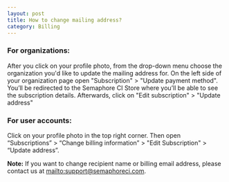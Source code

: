 ```yaml
---
layout: post
title: How to change mailing address?
category: Billing
---
```


### For organizations:

After you click on your profile photo, from the drop-down menu choose the organization you'd like to update the mailing address for. On the left side of your organization page open "Subscription" > "Update payment method". You’ll be redirected to the Semaphore CI Store where you’ll be able to see the subscription details. Afterwards, click on "Edit subscription" > "Update address"

### For user accounts:

Click on your profile photo in the top right corner. Then open “Subscriptions” > “Change billing information” > "Edit Subscription" > “Update address”.

__Note:__
If you want to change recipient name or billing email address, please contact us at <mailto:support@semaphoreci.com>.
